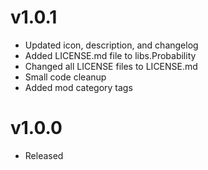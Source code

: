 # v1.0.1
- Updated icon, description, and changelog
- Added LICENSE.md file to libs.Probability
- Changed all LICENSE files to LICENSE.md
- Small code cleanup
- Added mod category tags

# v1.0.0
- Released